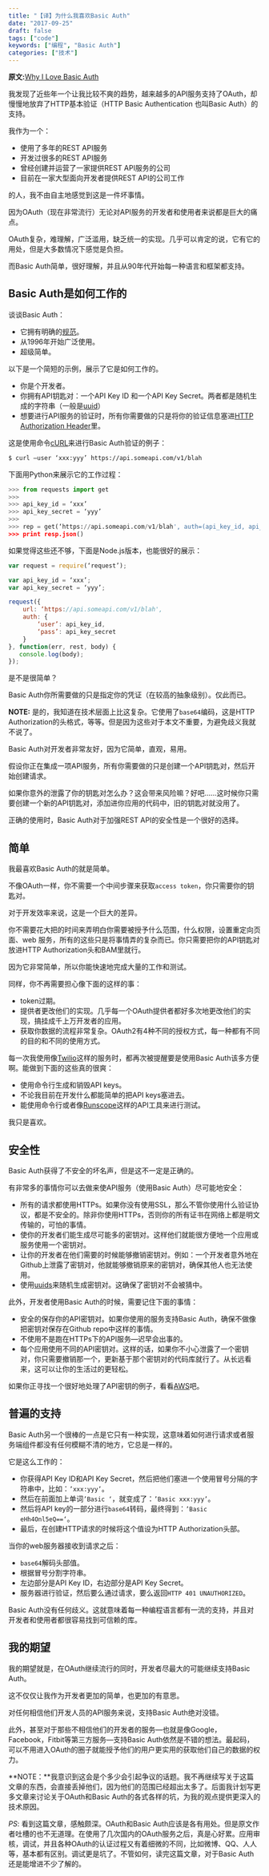 ```yaml
---
title: "【译】为什么我喜欢Basic Auth"
date: "2017-09-25"
draft: false
tags: ["code"]
keywords: ["编程", "Basic Auth"]
categories: ["技术"]
---
```


**原文:**[Why I Love Basic Auth](http://www.rdegges.com/why-i-love-basic-auth/)

我发现了近些年一个让我比较不爽的趋势，越来越多的API服务支持了OAuth，却慢慢地放弃了HTTP基本验证（HTTP Basic Authentication 也叫Basic Auth）的支持。

我作为一个：

+ 使用了多年的REST API服务
+ 开发过很多的REST API服务
+ 曾经创建并运营了一家提供REST API服务的公司
+ 目前在一家大型面向开发者提供REST API的公司工作

的人，我不由自主地感觉到这是一件坏事情。

因为OAuth（现在非常流行）无论对API服务的开发者和使用者来说都是巨大的痛点。

OAuth复杂，难理解，广泛滥用，缺乏统一的实现。几乎可以肯定的说，它有它的用处，但是大多数情况下感觉是负担。

而Basic Auth简单，很好理解，并且从90年代开始每一种语言和框架都支持。

## Basic Auth是如何工作的

谈谈Basic Auth：

+ 它拥有明确的[规范](http://tools.ietf.org/html/rfc2617)。
+ 从1996年开始广泛使用。
+ 超级简单。

以下是一个简短的示例，展示了它是如何工作的。

+ 你是个开发者。
+ 你拥有API钥匙对：一个API Key ID 和一个API Key Secret。两者都是随机生成的字符串（一般是[uuid](http://en.wikipedia.org/wiki/Universally_unique_identifier)）
+ 想要进行API服务的验证时，所有你需要做的只是将你的验证信息塞进[HTTP Authorization Header](http://www.w3.org/Protocols/rfc2616/rfc2616-sec14.html)里。

这是使用命令[cURL](http://curl.haxx.se/)来进行Basic Auth验证的例子：

```bash
$ curl —user ‘xxx:yyy’ https://api.someapi.com/v1/blah
```

下面用Python来展示它的工作过程：

```python
>>> from requests import get
>>>
>>> api_key_id = ‘xxx’
>>> api_key_secret = ‘yyy’
>>>
>>> rep = get(‘https://api.someapi.com/v1/blah', auth=(api_key_id, api_key_secret))
>>> print resp.json()
```

如果觉得这些还不够，下面是Node.js版本，也能很好的展示：

```javascript
var request = require(‘request’);

var api_key_id = ‘xxx’;
var api_key_secret = ‘yyy’;

request({
    url: ‘https://api.someapi.com/v1/blah',
    auth: {
        ‘user’: api_key_id,
        ‘pass’: api_key_secret
    }
}, function(err, rest, body) {
   console.log(body);
});
```

是不是很简单？

Basic Auth你所需要做的只是指定你的凭证（在较高的抽象级别）。仅此而已。

**NOTE:** 是的，我知道在技术层面上比这复杂。它使用了`base64`编码，这是HTTP Authorization的头格式，等等。但是因为这些对于本文不重要，为避免歧义我就不说了。

Basic Auth对开发者非常友好，因为它简单，直观，易用。

假设你正在集成一项API服务，所有你需要做的只是创建一个API钥匙对，然后开始创建请求。

如果你意外的泄露了你的钥匙对怎么办？这会带来风险嘛？好吧......这时候你只需要创建一个新的API钥匙对，添加进你应用的代码中，旧的钥匙对就没用了。

正确的使用时，Basic Auth对于加强REST API的安全性是一个很好的选择。

## 简单

我最喜欢Basic Auth的就是简单。

不像OAuth一样，你不需要一个中间步骤来获取`access token`，你只需要你的钥匙对。

对于开发效率来说，这是一个巨大的差异。

你不需要花大把的时间来弄明白你需要被授予什么范围，什么权限，设置重定向页面、web 服务，所有的这些只是将事情弄的复杂而已。你只需要把你的API钥匙对放进HTTP Authorization头和BAM里就行。

因为它非常简单，所以你能快速地完成大量的工作和测试。

同样，你不再需要担心像下面的这样的事：

+ token过期。
+ 提供者更改他们的实现。几乎每一个OAuth提供者都好多次地更改他们的实现，搞挂成千上万开发者的应用。
+ 获取你数据的流程非常复杂。OAuth2有4种不同的授权方式，每一种都有不同的目的和不同的使用方式。

每一次我使用像[Twilio](https://www.twilio.com/)这样的服务时，都再次被提醒要是使用Basic Auth该多方便啊。能做到下面的这些真的很爽：

+ 使用命令行生成和销毁API keys。
+ 不论我目前在开发什么都能简单的把API keys塞进去。
+ 能使用命令行或者像[Runscope](https://www.runscope.com/)这样的API工具来进行测试。

我只是喜欢。

## 安全性

Basic Auth获得了不安全的坏名声，但是这不一定是正确的。

有非常多的事情你可以去做来使API服务（使用Basic Auth）尽可能地安全：

+ 所有的请求都使用HTTPs。如果你没有使用SSL，那么不管你使用什么验证协议，都是不安全的。除非你使用HTTPs，否则你的所有证书在网络上都是明文传输的，可怕的事情。
+ 使你的开发者们能生成尽可能多的密钥对。这样他们就能很方便地一个应用或服务使用一个密钥对。
+ 让你的开发者在他们需要的时候能够撤销密钥对。例如：一个开发者意外地在Github上泄露了密钥对，他就能够撤销原来的密钥对，确保其他人也无法使用。
+ 使用[uuids](http://en.wikipedia.org/wiki/Universally_unique_identifier)来随机生成密钥对。这确保了密钥对不会被猜中。

此外，开发者使用Basic Auth的时候，需要记住下面的事情：

+ 安全的保存你的API密钥对。如果你使用的服务支持Basic Auth，确保不做像把密钥对保存在Github repo中这样的事情。
+ 不使用不是跑在HTTPs下的API服务—迟早会出事的。
+ 每个应用使用不同的API密钥对。这样的话，如果你不小心泄露了一个密钥对，你只需要撤销那一个，更新基于那个密钥对的代码库就行了。从长远看来，这可以让你的生活过的更轻松。

如果你正寻找一个很好地处理了API密钥的例子，看看[AWS](http://aws.amazon.com/)吧。

## 普遍的支持

Basic Auth另一个很棒的一点是它只有一种实现，这意味着如何进行请求或者服务端组件都没有任何模糊不清的地方，它总是一样的。

它是这么工作的：

+ 你获得API Key ID和API Key Secret，然后把他们塞进一个使用冒号分隔的字符串中，比如：`’xxx:yyy’`。
+ 然后在前面加上单词`’Basic ‘`，就变成了：`’Basic xxx:yyy’`。
+ 然后将API key的一部分进行`base64`转码，最终得到：`’Basic eHh4Onl5eQ==‘`。
+ 最后，在创建HTTP请求的时候将这个值设为HTTP Authorization头部。

当你的web服务器接收到请求之后：

+ `base64`解码头部值。
+ 根据冒号分割字符串。
+ 左边部分是API Key ID，右边部分是API Key Secret。
+ 服务器进行验证，然后要么通过请求，要么返回`HTTP 401 UNAUTHORIZED`。

Basic Auth没有任何歧义。这就意味着每一种编程语言都有一流的支持，并且对开发者和使用者都很容易找到可信赖的库。

## 我的期望

我的期望就是，在OAuth继续流行的同时，开发者尽最大的可能继续支持Basic Auth。

这不仅仅让我作为开发者更加的简单，也更加的有意思。

对任何相信他们开发人员的API服务来说，支持Basic Auth绝对没错。

此外，甚至对于那些不相信他们的开发者的服务—也就是像Google，Facebook，Fitbit等第三方服务—支持Basic Auth依然是不错的想法。最起码，可以不用进入OAuth的圈子就能授予他们的用户更实用的获取他们自己的数据的权力。

**NOTE：**我意识到这会是个多少会引起争议的话题。我不再继续写关于这篇文章的东西，会直接丢掉他们，因为他们的范围已经超出太多了。后面我计划写更多文章来讨论关于OAuth和Basic Auth的各式各样的坑，为我的观点提供更深入的技术原因。

*PS*: 看到这篇文章，感触颇深。OAuth和Basic Auth应该是各有用处。但是原文作者吐槽的也不无道理。在使用了几次国内的OAuth服务之后，真是心好累。应用审核，调试，并且各种OAuth的认证过程又有着细微的不同，比如微博、QQ、人人等，基本都有区别。调试更是坑了。不管如何，读完这篇文章，对于Basic Auth还是能增进不少了解的。